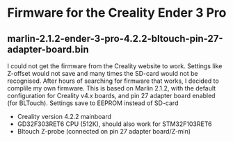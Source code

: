 # Firmware for the Creality Ender 3 Pro
## marlin-2.1.2-ender-3-pro-4.2.2-bltouch-pin-27-adapter-board.bin
I could not get the firmware from the Creality website to work. Settings like Z-offset would not save and many times the SD-card would not be recognised. After hours of searching for firmware that works, I decided to complile my own firmware. This is based on Marlin 2.1.2, with the default configuration for Creality v4.x boards, and pin 27 adapter board enabled (for BLTouch). Settings save to EEPROM instead of SD-card

- Creality version 4.2.2 mainboard
- GD32F303RET6 CPU (512K), should also work for STM32F103RET6 
- Bltouch Z-probe (connected on pin 27 adapter board/Z-min)

